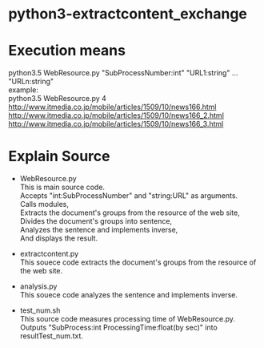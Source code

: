 # python3-extractcontent_exchange

# Execution means
python3.5 WebResource.py "SubProcessNumber:int" "URL1:string" ... "URLn:string"  
example:  
python3.5 WebResource.py 4 http://www.itmedia.co.jp/mobile/articles/1509/10/news166.html http://www.itmedia.co.jp/mobile/articles/1509/10/news166_2.html http://www.itmedia.co.jp/mobile/articles/1509/10/news166_3.html

# Explain Source
* WebResource.py  
This is main source code.  
Accepts "int:SubProcessNumber" and "string:URL" as arguments.  
Calls modules,  
Extracts the document's groups from the resource of the web site,  
Divides the document's groups into sentence,  
Analyzes the sentence and implements inverse,  
And displays the result.

* extractcontent.py  
This souece code extracts the document's groups from the resource of the web site.

* analysis.py  
This souece code analyzes the sentence and implements inverse.

* test_num.sh  
This source code measures processing time of WebResource.py.  
Outputs "SubProcess:int ProcessingTime:float(by sec)" into resultTest_num.txt.
